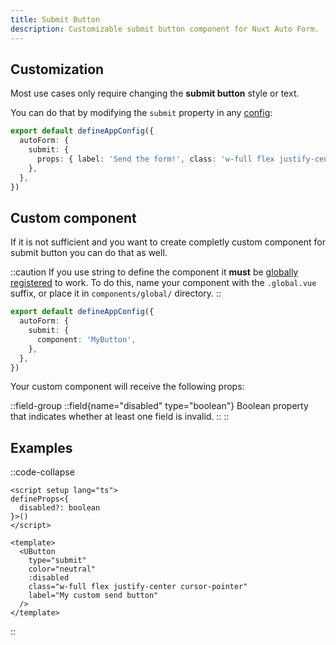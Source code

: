 ```yaml
---
title: Submit Button
description: Customizable submit button component for Nuxt Auto Form.
---
```


## Customization

Most use cases only require changing the **submit button** style or text.

You can do that by modifying the `submit` property in any [config](./config#submit):

```ts [app.config.ts]{3-5}
export default defineAppConfig({
  autoForm: {
    submit: {
      props: { label: 'Send the form!', class: 'w-full flex justify-center' },
    },
  },
})
```

## Custom component

If it is not sufficient and you want to create completly custom component for submit button you can do that as well.

::caution
If you use string to define the component it **must** be [globally registered](https://nuxt.com/docs/4.x/guide/directory-structure/app/components#dynamic-components) to work.
To do this, name your component with the `.global.vue` suffix, or place it in `components/global/` directory.
::

```ts [app.config.ts]{3-5}
export default defineAppConfig({
  autoForm: {
    submit: {
      component: 'MyButton',
    },
  },
})
```

Your custom component will receive the following props:

::field-group
::field{name="disabled" type="boolean"}
Boolean property that indicates whether at least one field is invalid.
::
::

## Examples

::code-collapse
```vue [MyButton.global.vue]
<script setup lang="ts">
defineProps<{
  disabled?: boolean
}>()
</script>

<template>
  <UButton
    type="submit"
    color="neutral"
    :disabled
    class="w-full flex justify-center cursor-pointer"
    label="My custom send button"
  />
</template>
```
::
